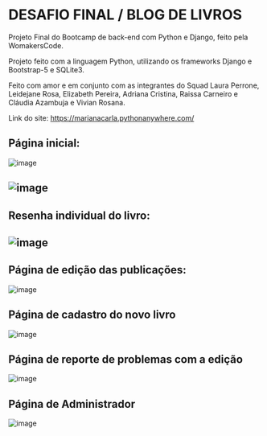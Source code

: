 # DESAFIO FINAL / BLOG DE LIVROS 

Projeto Final do Bootcamp de back-end com Python e Django, feito pela WomakersCode. 

Projeto feito com a linguagem Python, utilizando os frameworks Django e Bootstrap-5 e SQLite3.

Feito com amor e em conjunto com as integrantes do Squad Laura Perrone, Leidejane Rosa, Elizabeth Pereira, Adriana Cristina, Raissa Carneiro e Cláudia Azambuja e Vivian Rosana. 

Link do site: https://marianacarla.pythonanywhere.com/ 

## Página inicial:

![image](paginainicial.png)


![image](https://github.com/marianachoratto/desafio-final-blog/assets/146736051/9f22f39c-d7dd-4097-9ebd-1068e907db48)
-----------------------------------------------------------------------------------------------

## Resenha individual do livro:
![image](https://github.com/marianachoratto/desafio-final-blog/assets/146736051/7b16540d-d30a-4432-b539-999f89dbcad3)
------------------------------------------------------------------------------------------------

## Página de edição das publicações: 
![image](livroscadastrados.png)

## Página de cadastro do novo livro
![image](cadrastrolivroscategoria.png)

## Página de reporte de problemas com a edição
![image](reportarproblema.png)

## Página de Administrador
![image](admdjango.png)


